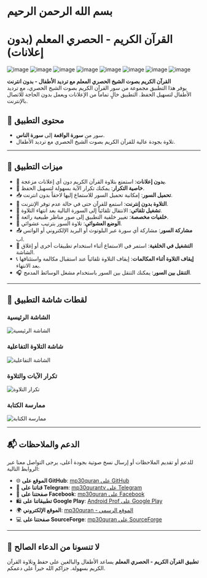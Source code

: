 # بسم الله الرحمن الرحيم

# **القرآن الكريم - الحصري المعلم (بدون إعلانات)**


![image](https://github.com/user-attachments/assets/39442723-f620-45c3-9f9d-bf5f037af0bd)
![image](https://github.com/user-attachments/assets/6d35e435-acc6-4c9b-a016-727c964674d7)
![image](https://github.com/user-attachments/assets/4a5e0efa-ecbf-4586-a2d9-574075dc0521)
![image](https://github.com/user-attachments/assets/930000d8-c7d0-4278-ac9a-715c80d4b76f)
![image](https://github.com/user-attachments/assets/1b73b82a-1b07-4749-95a9-d64bfe17c95f)
![image](https://github.com/user-attachments/assets/3dec47b1-743f-4a15-b744-370e860ac83a)
![image](https://github.com/user-attachments/assets/131a535c-b0f2-4dd9-b254-493a7ee6e63a)
![image](https://github.com/user-attachments/assets/2511d69e-bb1b-474e-b90d-030a6514aae6)







**القرآن الكريم بصوت الشيخ الحصري المعلم مع ترديد الأطفال - بدون انترنت**  
يوفر هذا التطبيق مجموعة من سور القرآن الكريم بصوت الشيخ الحصري، مع ترديد الأطفال لتسهيل الحفظ. التطبيق خالٍ تماماً من الإعلانات ويعمل بدون الحاجة للاتصال بالإنترنت.

## 📖 **محتوى التطبيق**

- سور من **سورة الواقعة** إلى **سورة الناس**.
- تلاوة بجودة عالية للقرآن الكريم بصوت الشيخ الحصري مع ترديد الأطفال.

---

## 🌟 **ميزات التطبيق**

- 🚫 **بدون إعلانات**: استمتع بتلاوة القرآن الكريم دون أي إعلانات مزعجة.
- 🔁 **خاصية التكرار**: يمكنك تكرار الآية بسهولة لتسهيل الحفظ.
- 📥 **تحميل السور**: إمكانية تحميل السور للاستماع إليها لاحقاً بدون انترنت.
- 📶 **التلاوة بدون إنترنت**: استمع للقرآن حتى في حالة عدم توفر الإنترنت.
- 🔄 **تشغيل تلقائي**: الانتقال تلقائياً إلى السورة التالية بعد انتهاء التلاوة.
- 🌄 **خلفيات مخصصة**: تغيير خلفية التطبيق إلى صور مناظر طبيعية رائعة.
- 🔀 **الوضع العشوائي**: تلاوة السور بترتيب عشوائي.
- 📤 **مشاركة السور**: مشاركة أي سورة عبر البلوتوث أو البريد الإلكتروني أو الواتس اب.
- 📱 **التشغيل في الخلفية**: استمر في الاستماع أثناء استخدام تطبيقات أخرى أو إغلاق الشاشة.
- 📞 **إيقاف التلاوة أثناء المكالمات**: إيقاف التلاوة تلقائياً عند استقبال مكالمة واستئنافها بعد الانتهاء.
- 🎧 **التنقل بين السور**: يمكنك التنقل بين السور باستخدام مشغل الوسائط المدمج.

---

## 📸 **لقطات شاشة التطبيق**

### الشاشة الرئيسية
![الشاشة الرئيسية](https://github.com/user-attachments/assets/318b745a-20bb-4caf-a607-76f58cdf109e)

### شاشة التلاوة التفاعلية
![الشاشة التفاعلية](https://github.com/user-attachments/assets/a150f322-bd32-4168-9eba-c39d45d3d77e)

### تكرار الآيات والتلاوة
![تكرار التلاوة](https://github.com/user-attachments/assets/2595be2a-9bb8-4300-b539-c7e7138cc326)

### ممارسة الكتابة
![ممارسة الكتابة](https://github.com/user-attachments/assets/21c858a7-2756-4683-8de7-47190db87708)

---

## 📬 **الدعم والملاحظات**

للدعم أو تقديم الملاحظات أو إرسال نسخ صوتية بجودة أعلى، يرجى التواصل معنا عبر الروابط التالية:

- 🌐 **الموقع على GitHub**: [mp30quran على GitHub](https://github.com/mp30quran)
- 📱 **قناتنا على Telegram**: [mp30qurantv على Telegram](https://t.me/mp30qurantv)
- 📘 **صفحتنا على Facebook**: [mp30quran على Facebook](https://facebook.com/mp30quran)
- 🛍️ **تطبيقاتنا على Google Play**: [Android Prof على Google Play](https://play.google.com/store/apps/developer?id=Android+Prof)
- 🌍 **الموقع الإلكتروني**: [mp30quran - الموقع الرسمي](https://sites.google.com/view/mp30quran/home)
- 💻 **صفحتنا على SourceForge**: [mp30quran على SourceForge](https://mp30quran.sourceforge.io/)

---

## 🙏 **لا تنسونا من الدعاء الصالح**

**تطبيق القرآن الكريم - الحصري المعلم** يساعد الأطفال والبالغين على حفظ وتلاوة القرآن الكريم بسهولة. جزاكم الله خيراً على دعمكم.

